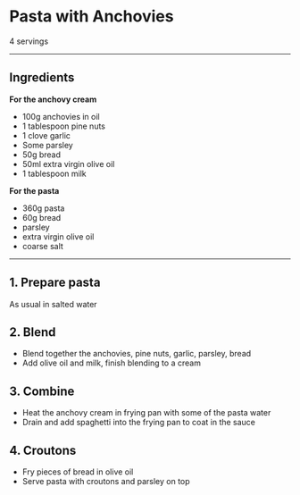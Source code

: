 # Pasta with Anchovies

4 servings

---

## Ingredients

**For the anchovy cream**

- 100g anchovies in oil
- 1 tablespoon pine nuts
- 1 clove garlic
- Some parsley
- 50g bread
- 50ml extra virgin olive oil
- 1 tablespoon milk

**For the pasta**

- 360g pasta
- 60g bread
- parsley
- extra virgin olive oil
- coarse salt

---

## 1. Prepare pasta

As usual in salted water

## 2. Blend

- Blend together the anchovies, pine nuts, garlic, parsley, bread
- Add olive oil and milk, finish blending to a cream

## 3. Combine

- Heat the anchovy cream in frying pan with some of the pasta water
- Drain and add spaghetti into the frying pan to coat in the sauce

## 4. Croutons

- Fry pieces of bread in olive oil
- Serve pasta with croutons and parsley on top
